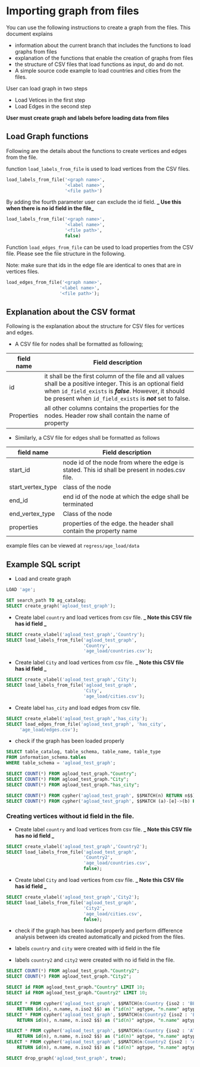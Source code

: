 # Importing graph from files

You can use the following instructions to create a graph from the files. This document explains

- information about the current branch that includes the functions to load graphs from files
- explanation of the functions that enable the creation of graphs from files
- the structure of CSV files that load functions as input, do and do not.
- A simple source code example to load countries and cities from the files.

User can load graph in two steps

- Load Vetices in the first step
- Load Edges in the second step

**User must create graph and labels before loading data from files**

## Load Graph functions

Following are the details about the functions to create vertices and edges from the file.

function `load_labels_from_file` is used to load vertices from the CSV files.

```sql
load_labels_from_file('<graph name>',
                      '<label name>',
                      '<file path>')
```

By adding the fourth parameter user can exclude the id field. **_ Use this when there is no id field in the file_**

```sql
load_labels_from_file('<graph name>',
                      '<label name>',
                      '<file path>',
                      false)
```

Function `load_edges_from_file` can be used to load properties from the CSV file. Please see the file structure in the following.

Note: make sure that ids in the edge file are identical to ones that are in vertices files.

```sql
load_edges_from_file('<graph name>',
                    '<label name>',
                    '<file path>');
```

## Explanation about the CSV format

Following is the explanation about the structure for CSV files for vertices and edges.

- A CSV file for nodes shall be formatted as following;

| field name | Field description                                                                                                                                                                                                                     |
| ---------- | ------------------------------------------------------------------------------------------------------------------------------------------------------------------------------------------------------------------------------------- |
| id         | it shall be the first column of the file and all values shall be a positive integer. This is an optional field when `id_field_exists` is **_false_**. However, it should be present when `id_field_exists` is **_not_** set to false. |
| Properties | all other columns contains the properties for the nodes. Header row shall contain the name of property                                                                                                                                |

- Similarly, a CSV file for edges shall be formatted as follows

| field name        | Field description                                                                              |
| ----------------- | ---------------------------------------------------------------------------------------------- |
| start_id          | node id of the node from where the edge is stated. This id shall be present in nodes.csv file. |
| start_vertex_type | class of the node                                                                              |
| end_id            | end id of the node at which the edge shall be terminated                                       |
| end_vertex_type   | Class of the node                                                                              |
| properties        | properties of the edge. the header shall contain the property name                             |

example files can be viewed at `regress/age_load/data`

## Example SQL script

- Load and create graph

```sql
LOAD 'age';

SET search_path TO ag_catalog;
SELECT create_graph('agload_test_graph');
```

- Create label `country` and load vertices from csv file. **_ Note this CSV file has id field _**

```sql
SELECT create_vlabel('agload_test_graph','Country');
SELECT load_labels_from_file('agload_test_graph',
                             'Country',
                             'age_load/countries.csv');
```

- Create label `City` and load vertices from csv file. **_ Note this CSV file has id field _**

```sql
SELECT create_vlabel('agload_test_graph','City');
SELECT load_labels_from_file('agload_test_graph',
                             'City',
                             'age_load/cities.csv');
```

- Create label `has_city` and load edges from csv file.

```sql
SELECT create_elabel('agload_test_graph','has_city');
SELECT load_edges_from_file('agload_test_graph', 'has_city',
     'age_load/edges.csv');
```

- check if the graph has been loaded properly

```sql
SELECT table_catalog, table_schema, table_name, table_type
FROM information_schema.tables
WHERE table_schema = 'agload_test_graph';

SELECT COUNT(*) FROM agload_test_graph."Country";
SELECT COUNT(*) FROM agload_test_graph."City";
SELECT COUNT(*) FROM agload_test_graph."has_city";

SELECT COUNT(*) FROM cypher('agload_test_graph', $$MATCH(n) RETURN n$$) as (n agtype);
SELECT COUNT(*) FROM cypher('agload_test_graph', $$MATCH (a)-[e]->(b) RETURN e$$) as (n agtype);
```

### Creating vertices without id field in the file.

- Create label `country` and load vertices from csv file. **_ Note this CSV file has no id field _**

```sql
SELECT create_vlabel('agload_test_graph','Country2');
SELECT load_labels_from_file('agload_test_graph',
                             'Country2',
                             'age_load/countries.csv',
                             false);
```

- Create label `City` and load vertices from csv file. **_ Note this CSV file has id field _**

```sql
SELECT create_vlabel('agload_test_graph','City2');
SELECT load_labels_from_file('agload_test_graph',
                             'City2',
                             'age_load/cities.csv',
                             false);
```

- check if the graph has been loaded properly and perform difference analysis between ids created automatically and picked from the files.

- labels `country` and `city` were created with id field in the file
- labels `country2` and `city2` were created with no id field in the file.

```sql
SELECT COUNT(*) FROM agload_test_graph."Country2";
SELECT COUNT(*) FROM agload_test_graph."City2";

SELECT id FROM agload_test_graph."Country" LIMIT 10;
SELECT id FROM agload_test_graph."Country2" LIMIT 10;

SELECT * FROM cypher('agload_test_graph', $$MATCH(n:Country {iso2 : 'BE'})
    RETURN id(n), n.name, n.iso2 $$) as ("id(n)" agtype, "n.name" agtype, "n.iso2" agtype);
SELECT * FROM cypher('agload_test_graph', $$MATCH(n:Country2 {iso2 : 'BE'})
    RETURN id(n), n.name, n.iso2 $$) as ("id(n)" agtype, "n.name" agtype, "n.iso2" agtype);

SELECT * FROM cypher('agload_test_graph', $$MATCH(n:Country {iso2 : 'AT'})
    RETURN id(n), n.name, n.iso2 $$) as ("id(n)" agtype, "n.name" agtype, "n.iso2" agtype);
SELECT * FROM cypher('agload_test_graph', $$MATCH(n:Country2 {iso2 : 'AT'})
    RETURN id(n), n.name, n.iso2 $$) as ("id(n)" agtype, "n.name" agtype, "n.iso2" agtype);

SELECT drop_graph('agload_test_graph', true);
```
